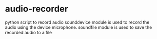 # audio-recorder
python script to record audio 
sounddevice module is used to record the audio using the device microphone.
soundfile module is used to save the recorded audio to a file

